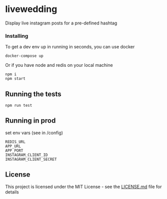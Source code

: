 # livewedding

Display live instagram posts for a pre-defined hashtag


### Installing

To get a dev env up in running in seconds, you can use docker
```
docker-compose up
```

Or if you have node and redis on your local machine

```
npm i
npm start
```

## Running the tests

```
npm run test
```
## Running in prod
set env vars (see in /config)
```
REDIS_URL
APP_URL
APP_PORT
INSTAGRAM_CLIENT_ID
INSTAGRAM_CLIENT_SECRET
```

## License

This project is licensed under the MIT License - see the [LICENSE.md](LICENSE.md) file for details
